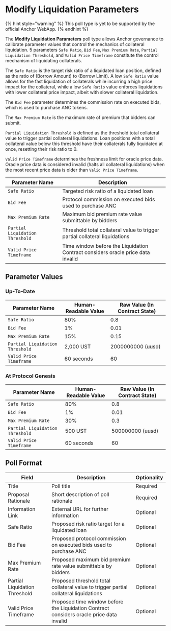 # Modify Liquidation Parameters

{% hint style="warning" %}
This poll type is yet to be supported by the official Anchor WebApp.
{% endhint %}

The **Modify Liquidation Parameters** poll type allows Anchor governance to calibrate parameter values that control the mechanics of collateral liquidation. 5 parameters `Safe Ratio`, `Bid Fee`, `Max Premium Rate`, `Partial Liquidation Threshold`, and `Valid Price Timeframe` constitute the control mechanism of liquidating collaterals.

The `Safe Ratio` is the target risk ratio of a liquidated loan position, defined as the ratio of (Borrow Amount) to (Borrow Limit). A low `Safe Ratio` value allows for the fast liquidation of collaterals while incurring a high price impact for the collateral, while a low `Safe Ratio` value enforces liquidations with lower collateral price impact, albeit with slower collateral liquidation.

The `Bid Fee` parameter determines the commission rate on executed bids, which is used to purchase ANC tokens.

The `Max Premium Rate` is the maximum rate of premium that bidders can submit.&#x20;

`Partial Liquidation Threshold` is defined as the threshold total collateral value to trigger partial collateral liquidations. Loan positions with a total collateral value below this threshold have their collaterals fully liquidated at once, resetting their risk ratio to 0.

`Valid Price Timeframe` determines the freshness limit for oracle price data. Oracle price data is considered invalid (halts all collateral liquidations) when the most recent price data is older than `Valid Price Timeframe`.

| Parameter Name                  | Description                                                                     |
| ------------------------------- | ------------------------------------------------------------------------------- |
| `Safe Ratio`                    | Targeted risk ratio of a liquidated loan                                        |
| `Bid Fee`                       | Protocol commission on executed bids used to purchase ANC                       |
| `Max Premium Rate`              | Maximum bid premium rate value submittable by bidders                           |
| `Partial Liquidation Threshold` | Threshold total collateral value to trigger partial collateral liquidations     |
| `Valid Price Timeframe`         | Time window before the Liquidation Contract considers oracle price data invalid |

## Parameter Values

### Up-To-Date

| Parameter Name                  | Human-Readable Value | Raw Value (In Contract State) |
| ------------------------------- | -------------------- | ----------------------------- |
| `Safe Ratio`                    | 80%                  | 0.8                           |
| `Bid Fee`                       | 1%                   | 0.01                          |
| `Max Premium Rate`              | 15%                  | 0.15                          |
| `Partial Liquidation Threshold` | 2,000 UST            | 2000000000 (uusd)             |
| `Valid Price Timeframe`         | 60 seconds           | 60                            |

### At Protocol Genesis

| Parameter Name                  | Human-Readable Value | Raw Value (In Contract State) |
| ------------------------------- | -------------------- | ----------------------------- |
| `Safe Ratio`                    | 80%                  | 0.8                           |
| `Bid Fee`                       | 1%                   | 0.01                          |
| `Max Premium Rate`              | 30%                  | 0.3                           |
| `Partial Liquidation Threshold` | 500 UST              | 500000000 (uusd)              |
| `Valid Price Timeframe`         | 60 seconds           | 60                            |

## Poll Format

| Field                         | Description                                                                              | Optionality |
| ----------------------------- | ---------------------------------------------------------------------------------------- | ----------- |
| Title                         | Poll title                                                                               | Required    |
| Proposal Rationale            | Short description of poll rationale                                                      | Required    |
| Information Link              | External URL for further information                                                     | Optional    |
| Safe Ratio                    | Proposed risk ratio target for a liquidated loan                                         | Optional    |
| Bid Fee                       | Proposed protocol commission on executed bids used to purchase ANC                       | Optional    |
| Max Premium Rate              | Proposed maximum bid premium rate value submittable by bidders                           | Optional    |
| Partial Liquidation Threshold | Proposed threshold total collateral value to trigger partial collateral liquidations     | Optional    |
| Valid Price Timeframe         | Proposed time window before the Liquidation Contract considers oracle price data invalid | Optional    |
